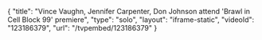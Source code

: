 {
    "title": "Vince Vaughn, Jennifer Carpenter, Don Johnson attend 'Brawl in Cell Block 99' premiere",
    "type": "solo",
    "layout": "iframe-static",
    "videoId": "123186379",
    "url": "\/tvpembed\/123186379"
}